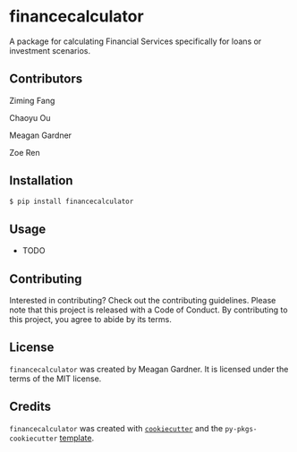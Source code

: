 # financecalculator

A package for calculating Financial Services specifically for loans or investment scenarios.

## Contributors

Ziming Fang

Chaoyu Ou

Meagan Gardner

Zoe Ren

## Installation

```bash
$ pip install financecalculator
```

## Usage

- TODO

## Contributing

Interested in contributing? Check out the contributing guidelines. Please note that this project is released with a Code of Conduct. By contributing to this project, you agree to abide by its terms.

## License

`financecalculator` was created by Meagan Gardner. It is licensed under the terms of the MIT license.

## Credits

`financecalculator` was created with [`cookiecutter`](https://cookiecutter.readthedocs.io/en/latest/) and the `py-pkgs-cookiecutter` [template](https://github.com/py-pkgs/py-pkgs-cookiecutter).
